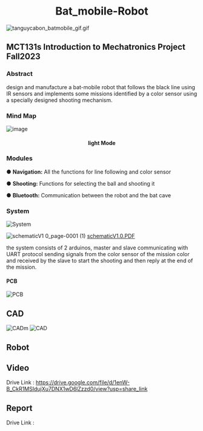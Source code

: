 <h1 align="center" id="title">Bat_mobile-Robot</h1>


![tanguycabon_batmobile_gif.gif](https://github.com/Omar61554/Bat_mobile-Robot/assets/114437079/d6f22f4a-0d84-4b55-9768-ee4851eafbc6)





## MCT131s Introduction to Mechatronics Project Fall2023

### Abstract
design and manufacture a bat-mobile robot that follows the black line using IR sensors and implements some missions identified by a color sensor  using a specially designed shooting mechanism.  

### Mind Map

![image](https://github.com/Omar61554/Bat_mobile-Robot/assets/114437079/25586027-01bb-42c4-b916-dabec1ae8848)
<h4 align="center" id="title">light Mode</h4>     

### Modules
● **Navigation:** All the functions for line following and color sensor 

● **Shooting:** Functions for selecting the ball and shooting it

● **Bluetooth:** Communication between the robot and the bat cave




### System

![System](https://github.com/Omar61554/Bat_mobile-Robot/assets/114437079/466e876e-9e68-4b9e-9c48-4a98797fab24)

![schematicV1 0_page-0001 (1)](https://github.com/Omar61554/Bat_mobile-Robot/assets/114437079/fbeecf82-4097-4d06-b255-15d18dc45aba)
[schematicV1.0.PDF](https://github.com/Omar61554/Bat_mobile-Robot/files/13831259/schematicV1.0.PDF)

the system consists of 2 arduinos, master and slave communicating with UART protocol sending signals from the color sensor of the mission color and received by the slave to start the shooting and then reply at the end of the mission.

#### PCB

![PCB](https://github.com/Omar61554/Bat_mobile-Robot/assets/114437079/ef86ced2-1949-4179-a3b5-4445c23ac6fb)


## CAD
![CADm](https://github.com/Omar61554/Bat_mobile-Robot/assets/114437079/43035af9-69d5-4ea2-8e87-4b0d64b671b6)
![CAD](https://github.com/Omar61554/Bat_mobile-Robot/assets/114437079/eaa91cad-d653-4726-8fce-6154ee88e2f3)


## Robot

## Video
Drive Link : https://drive.google.com/file/d/1enW-B_CkR1MSIdujXu7DNX1wD6lZzzd0/view?usp=share_link 
## Report
Drive Link : 
